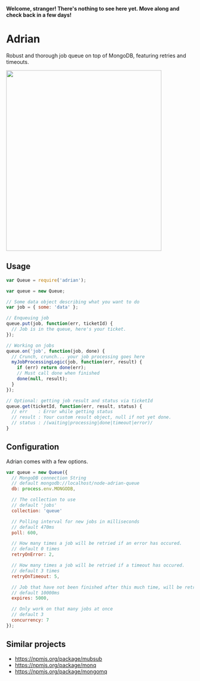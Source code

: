 **Welcome, stranger! There's nothing to see here yet. Move along and check back in a few days!**

# Adrian

Robust and thorough job queue on top of MongoDB, featuring retries and timeouts.

<img height="484" width="417"
 src="https://raw.github.com/strathausen/node-adrian/master/images/Monk_Hawaii.jpg" />

## Usage

```js
var Queue = require('adrian');

var queue = new Queue;

// Some data object describing what you want to do
var job = { some: 'data' };

// Enqueuing job
queue.put(job, function(err, ticketId) {
  // Job is in the queue, here's your ticket.
});

// Working on jobs
queue.on('job', function(job, done) {
  // Crunch, crunch... your job processing goes here
  myJobProcessingLogic(job, function(err, result) {
    if (err) return done(err);
    // Must call done when finished
    done(null, result);
  }
});

// Optional: getting job result and status via ticketId
queue.get(ticketId, function(err, result, status) {
  // err    : Error while getting status
  // result : Your custom result object, null if not yet done.
  // status : /(waiting|processing|done|timeout|error)/
}
```

## Configuration

Adrian comes with a few options.

```js
var queue = new Queue({
  // MongoDB connection String
  // default mongodb://localhost/node-adrian-queue
  db: process.env.MONGODB,

  // The collection to use
  // default 'jobs'
  collection: 'queue'

  // Polling interval for new jobs in milliseconds
  // default 470ms
  poll: 600,

  // How many times a job will be retried if an error has occured.
  // default 0 times
  retryOnError: 2,

  // How many times a job will be retried if a timeout has occured.
  // default 3 times
  retryOnTimeout: 5,

  // Job that have not been finished after this much time, will be retried.
  // default 10000ms
  expires: 5000,

  // Only work on that many jobs at once
  // default 3
  concurrency: 7
});
```

## Similar projects

- https://npmjs.org/package/mubsub
- https://npmjs.org/package/monq
- https://npmjs.org/package/mongomq
